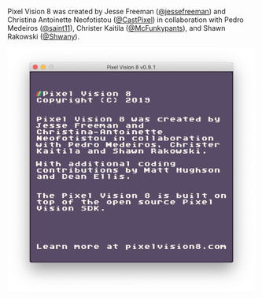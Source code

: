 Pixel Vision 8 was created by Jesse Freeman ([@jessefreeman](http://twitter.com/jessefreeman)) and Christina Antoinette Neofotistou ([@CastPixel](https://twitter.com/@castpixel)) in collaboration with Pedro Medeiros ([@saint11](http://twitter.com/saint11)), Christer Kaitila ([@McFunkypants](http://twitter.com/McFunkypants)), and Shawn Rakowski ([@Shwany](https://twitter.com/Shwany)).

![image alt text](images/CreditsFooter_image_0.png)


